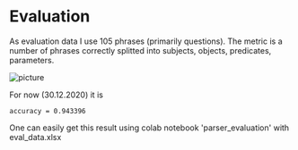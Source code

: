 # Evaluation

As evaluation data I use 105 phrases (primarily questions). The metric is a number of phrases correctly splitted into subjects, objects, predicates, parameters.

![picture](https://sun9-56.userapi.com/impg/ZYxiaO_keCoPjljM0SyiiYItRzoWXcPdICoPLQ/-34wX4BrRZ4.jpg?size=1506x159&quality=96&proxy=1&sign=5e54478e5e995c8a0a959e011f0b72a9&type=album)

For now (30.12.2020) it is 

```
accuracy = 0.943396

```

One can easily get this result using colab notebook 'parser_evaluation' with eval_data.xlsx 
